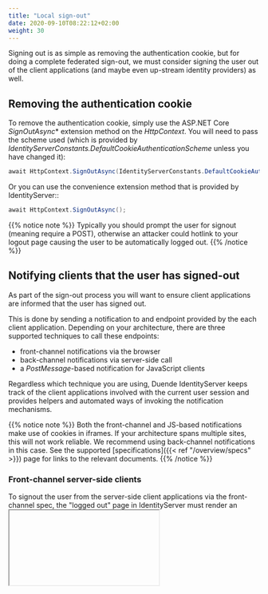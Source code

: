 ```yaml
---
title: "Local sign-out"
date: 2020-09-10T08:22:12+02:00
weight: 30
---
```


Signing out is as simple as removing the authentication cookie, 
but for doing a complete federated sign-out, we must consider signing the user out of the client applications (and maybe even up-stream identity providers) as well.

## Removing the authentication cookie
To remove the authentication cookie, simply use the ASP.NET Core *SignOutAsync** extension method on the *HttpContext*.
You will need to pass the scheme used (which is provided by *IdentityServerConstants.DefaultCookieAuthenticationScheme* unless you have changed it):

```cs
await HttpContext.SignOutAsync(IdentityServerConstants.DefaultCookieAuthenticationScheme);
```

Or you can use the convenience extension method that is provided by IdentityServer::

```cs
await HttpContext.SignOutAsync();
```

{{% notice note %}}
Typically you should prompt the user for signout (meaning require a POST), otherwise an attacker could hotlink to your logout page causing the user to be automatically logged out.
{{% /notice %}}

## Notifying clients that the user has signed-out
As part of the sign-out process you will want to ensure client applications are informed that the user has signed out.

This is done by sending a notification to and endpoint provided by the each client application. Depending on your architecture, there are three supported techniques to call these endpoints:

* front-channel notifications via the browser
* back-channel notifications via server-side call
* a *PostMessage*-based notification for JavaScript clients

Regardless which technique you are using, Duende IdentityServer keeps track of the client applications involved with the current user session and provides helpers and automated ways of invoking the notification mechanisms.

{{% notice note %}}
Both the front-channel and JS-based notifications make use of cookies in iframes. If your architecture spans multiple sites, this will not work reliable. We recommend using back-channel notifications in this case. See the supported [specifications]({{< ref "/overview/specs" >}}) page for links to the relevant documents.
{{% /notice %}}


### Front-channel server-side clients
To signout the user from the server-side client applications via the front-channel spec, the "logged out" page in IdentityServer must render an *<iframe>* for each client that points to the corresponding notification endpoint at the client.

Clients that wish to be notified must have the *FrontChannelLogoutUri* configuration value set.
IdentityServer tracks which clients the user has signed into, and provides an API called *GetLogoutContextAsync* on the [IIdentityServerInteractionService]({{< ref "/reference/interaction_service#iidentityserverinteractionservice-apis" >}}). 
This API returns a *LogoutRequest* object with a *SignOutIFrameUrl* property that your logged out page must render into an *<iframe>*.

See the [Quickstart UI](https://github.com/DuendeSoftware/IdentityServer.Quickstart.UI) account controller and signout view for an example.

### Back-channel server-side clients
To signout the user from the server-side client applications via the back-channel the *IBackChannelLogoutService* service can be used. 
IdentityServer will automatically use this service when your logout page removes the user's authentication cookie via a call to *HttpContext.SignOutAsync*.

Clients that wish to be notified must have the ``BackChannelLogoutUri`` configuration value set.

TODO: add more information on backchannel logout API - maybe this needs a separate page.

### Browser-based JavaScript clients
There is nothing special you need to do to notify these clients that the user has signed out.

The clients, though, must perform monitoring on the *check_session_iframe*, and this is implemented by spec compliant client libraries, e.g.  the [oidc-client JavaScript library](https://github.com/IdentityModel/oidc-client-js/).

## Sign-out initiated by a client application
If sign-out was initiated by a client application, then the client first redirected the user to the :ref:`end session endpoint <refEndSession>` TODO.

Processing at the end session endpoint might require some temporary state to be maintained (e.g. the client's post logout redirect uri) across the redirect to the logout page.
This state might be of use to the logout page, and the identifier for the state is passed via a *logoutId* parameter to the logout page.

The *GetLogoutContextAsync* API on the [IIdentityServerInteractionService]({{< ref "/reference/interaction_service#iidentityserverinteractionservice-apis" >}}) can be used to load the state.

Of interest on the *LogoutRequest* model context class is the *ShowSignoutPrompt* which indicates if the request for sign-out has been authenticated, and therefore it's safe to not prompt the user for sign-out.

By default this state is managed as a protected data structure passed via the *logoutId* value.
If you wish to use some other persistence between the end session endpoint and the logout page, then you can implement *IMessageStore<LogoutMessage>* and register the implementation in DI.
